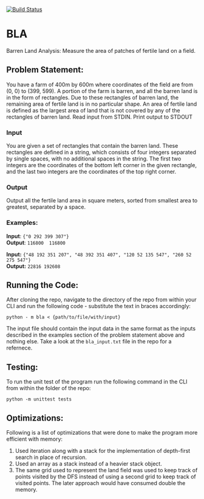 [![Build Status](https://travis-ci.org/tahteche/BLA.svg?branch=master)](https://travis-ci.org/tahteche/BLA)

# BLA
Barren Land Analysis: Measure the area of patches of fertile land on a field.

## Problem Statement:

You have a farm of 400m by 600m where coordinates of the field are from (0, 0) to (399, 599). A portion of the farm is barren, and all the barren land is in the form of rectangles. Due to these rectangles of barren land, the remaining area of fertile land is in no particular shape. An area of fertile land is defined as the largest area of land that is not covered by any of the rectangles of barren land. 
Read input from STDIN. Print output to STDOUT

### Input 
You are given a set of rectangles that contain the barren land. These rectangles are defined in a string, which consists of four integers separated by single spaces, with no additional spaces in the string. The first two integers are the coordinates of the bottom left corner in the given rectangle, and the last two integers are the coordinates of the top right corner. 

### Output 
Output all the fertile land area in square meters, sorted from smallest area to greatest, separated by a space. 

### Examples:

**Input**:  `{"0 292 399 307"}`  
**Output**: `116800  116800`

**Input:** `{"48 192 351 207", "48 392 351 407", "120 52 135 547", "260 52 275 547"}`  
**Output:** `22816 192608`

## Running the Code:

After cloning the repo, navigate to the directory of the repo from within your CLI and run the following code - substitute the text in braces accordingly:

`python - m bla < {path/to/file/with/input}`

The input file should contain the input data in the same format as the inputs described in the examples section of the problem statement above and nothing else. Take a look at the  `bla_input.txt` file in the repo for a refernece.
 
 ## Testing:
 
 To run the unit test of the program run the following command in the CLI from within the folder of the repo:
 
 `python -m unittest tests`
 
## Optimizations:

Following is a list of optimizations that were done to make the program more efficient with memory:

 1. Used iteration along with a stack for the implementation of depth-first search in place of recursion.
 2. Used an array as a stack instead of a heavier stack object.
 3. The same grid used to represent the land field was used to keep track of points visited by the DFS instead of using a second grid to keep track of visited points. The later approach would have consumed double the memory.
